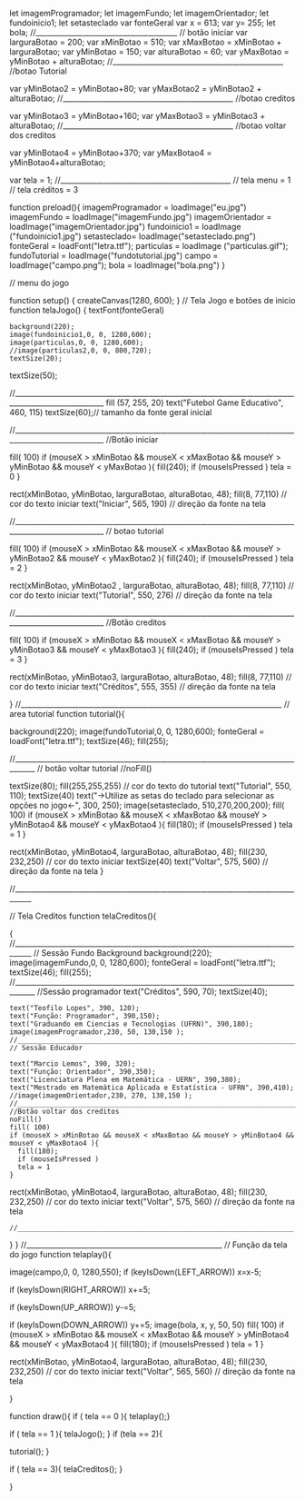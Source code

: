 let imagemProgramador;
let imagemFundo;
let imagemOrientador;
let fundoinicio1;
let setasteclado
var fonteGeral
var x = 613;
var y= 255;
let bola;
//_______________________________________
// botão iniciar
var larguraBotao = 200;
var xMinBotao = 510;
var xMaxBotao = xMinBotao + larguraBotao;
var yMinBotao = 150;
var alturaBotao = 60;
var yMaxBotao = yMinBotao + alturaBotao;
//_______________________________________________
//botao Tutorial

var yMinBotao2 = yMinBotao+80;
var yMaxBotao2 = yMinBotao2 + alturaBotao;
//_______________________________________________
//botao creditos

var yMinBotao3 = yMinBotao+160;
var yMaxBotao3 = yMinBotao3 + alturaBotao;
//_______________________________________________
//botao voltar dos creditos

var yMinBotao4 = yMinBotao+370;
var yMaxBotao4 = yMinBotao4+alturaBotao;

var tela = 1;
//_______________________________________________
// tela menu = 1
// tela créditos = 3

function preload(){
  imagemProgramador = loadImage("eu.jpg")
  imagemFundo = loadImage("imagemFundo.jpg")
  imagemOrientador = loadImage("imagemOrientador.jpg")
  fundoinicio1 = loadImage ("fundoinicio1.jpg")
  setasteclado= loadImage("setasteclado.png")
  fonteGeral = loadFont("letra.ttf");
  particulas = loadImage ("particulas.gif");
  fundoTutorial = loadImage("fundotutorial.jpg")
  campo = loadImage("campo.png");
  bola = loadImage("bola.png")
}

// menu do jogo


function setup() {
   createCanvas(1280, 600);
}
// Tela Jogo e botões de inicio
function telaJogo() {
  textFont(fonteGeral)
  
    background(220); 
    image(fundoinicio1,0, 0, 1280,600);
    image(particulas,0, 0, 1280,600);
    //image(particulas2,0, 0, 800,720);
    textSize(20);
  textSize(50);

 //_______________________________________________________________________________________________________
  fill (57, 255, 20)
  text("Futebol Game Educativo", 460, 115) 
  textSize(60);// tamanho da fonte geral inicial
  
  //_______________________________________________________________________________________________________
  //Botão iniciar
  
  fill( 100)
  if (mouseX > xMinBotao && mouseX < xMaxBotao && mouseY > yMinBotao && mouseY < yMaxBotao ){
    fill(240);
   if (mouseIsPressed )
    tela = 0
  }
 
 rect(xMinBotao, yMinBotao, larguraBotao, alturaBotao, 48);
 fill(8, 77,110) // cor do texto iniciar
 text("Iniciar", 565, 190) // direção da fonte na tela


 //_______________________________________________________________________________________________________
// botao tutorial 
 
 fill( 100)
 if (mouseX > xMinBotao && mouseX < xMaxBotao && mouseY > yMinBotao2 && mouseY < yMaxBotao2 ){
   fill(240);
   if (mouseIsPressed )
   tela = 2
 }

rect(xMinBotao, yMinBotao2 , larguraBotao, alturaBotao, 48);
fill(8, 77,110) // cor do texto iniciar
text("Tutorial", 550, 276) // direção da fonte na tela

 //_______________________________________________________________________________________________________
  //Botão creditos
  
  fill( 100)
  if (mouseX > xMinBotao && mouseX < xMaxBotao && mouseY > yMinBotao3 && mouseY < yMaxBotao3 ){
    fill(240);
    if (mouseIsPressed )
    tela = 3
  }
 
 rect(xMinBotao, yMinBotao3, larguraBotao, alturaBotao, 48);
 fill(8, 77,110) // cor do texto iniciar
 text("Créditos", 555, 355) // direção da fonte na tela



}
//________________________________________________________________________
// area tutorial
function tutorial(){

  background(220);
  image(fundoTutorial,0, 0, 1280,600);
  fonteGeral = loadFont("letra.ttf");
  textSize(46);
  fill(255);



  //____________________________________________________________________________________
// botão voltar tutorial
//noFill()

textSize(80);
fill(255,255,255) // cor do texto do tutorial
text("Tutorial", 550, 110);
textSize(40)
text("->Utilize as setas do teclado para selecionar as opções no jogo<-", 300, 250);
image(setasteclado, 510,270,200,200);
fill( 100)
if (mouseX > xMinBotao && mouseX < xMaxBotao && mouseY > yMinBotao4 && mouseY < yMaxBotao4 ){
  fill(180);
  if (mouseIsPressed )
  tela = 1
}

    
rect(xMinBotao, yMinBotao4, larguraBotao, alturaBotao, 48);
fill(230, 232,250) // cor do texto iniciar
textSize(40)
text("Voltar", 575, 560) // direção da fonte na tela
}


   

//___________________________________________________________________________________

// Tela Creditos
function telaCreditos(){
  
  {
    //___________________________________________________________________________________
    // Sessão Fundo Background
    background(220);
    image(imagemFundo,0, 0, 1280,600);
    fonteGeral = loadFont("letra.ttf");
    textSize(46);
    fill(255);
    //____________________________________________________________________________________
    //Sessão programador
    text("Créditos", 590, 70);
    textSize(40);

    text("Teofilo Lopes", 390, 120);
    text("Função: Programador", 390,150);
    text("Graduando em Ciencias e Tecnologias (UFRN)", 390,180);
    image(imagemProgramador,230, 50, 130,150 );
    //____________________________________________________________________________________________
    // Sessão Educador
    
    text("Marcio Lemos", 390, 320);
    text("Função: Orientador", 390,350);
    text("Licenciatura Plena em Matemática - UERN", 390,380);
    text("Mestrado em Matemática Aplicada e Estatística - UFRN", 390,410);
    //image(imagemOrientador,230, 270, 130,150 );
    //___________________________________________________________________________
    //Botão voltar dos creditos
    noFill()
    fill( 100)
    if (mouseX > xMinBotao && mouseX < xMaxBotao && mouseY > yMinBotao4 && mouseY < yMaxBotao4 ){
      fill(180);
      if (mouseIsPressed )
      tela = 1
    }
   
   rect(xMinBotao, yMinBotao4, larguraBotao, alturaBotao, 48);
   fill(230, 232,250) // cor do texto iniciar
   text("Voltar", 575, 560) // direção da fonte na tela

    //____________________________________________________________________
    


  }
}
//______________________________________________________
// Função da tela do jogo
function telaplay(){
 

  image(campo,0, 0, 1280,550);
 if (keyIsDown(LEFT_ARROW))
 x=x-5;

 if (keyIsDown(RIGHT_ARROW))
 x+=5;

 if (keyIsDown(UP_ARROW))
 y-=5;

 if (keyIsDown(DOWN_ARROW))
 y+=5;
  image(bola, x, y, 50, 50)
  fill( 100)
  if (mouseX > xMinBotao && mouseX < xMaxBotao && mouseY > yMinBotao4 && mouseY < yMaxBotao4 ){
    fill(180);
    if (mouseIsPressed )
    tela = 1
  }
 
 rect(xMinBotao, yMinBotao4, larguraBotao, alturaBotao, 48);
 fill(230, 232,250) // cor do texto iniciar
 text("Voltar", 565, 560) // direção da fonte na tela

}


function draw(){
  if ( tela == 0 ){
    telaplay();}

  if ( tela == 1 ){
  telaJogo();
}
if (tela == 2){

tutorial();
}

 if ( tela == 3){ 
  telaCreditos();
}


  }
